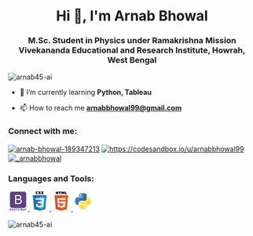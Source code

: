 <h1 align="center">Hi 👋, I'm Arnab Bhowal</h1>
<h3 align="center">M.Sc. Student in Physics under Ramakrishna Mission Vivekananda Educational and Research Institute, Howrah, West Bengal</h3>

<p align="left"> <img src="https://komarev.com/ghpvc/?username=arnab45-ai&label=Profile%20views&color=0e75b6&style=flat" alt="arnab45-ai" /> </p>

- 🌱 I’m currently learning **Python, Tableau**

- 📫 How to reach me **arnabbhowal99@gmail.com**

<h3 align="left">Connect with me:</h3>
<p align="left">
<a href="https://linkedin.com/in/arnab-bhowal-189347213" target="blank"><img align="center" src="https://raw.githubusercontent.com/rahuldkjain/github-profile-readme-generator/master/src/images/icons/Social/linked-in-alt.svg" alt="arnab-bhowal-189347213" height="30" width="40" /></a>
<a href="https://codesandbox.com/https://codesandbox.io/u/arnabbhowal99" target="blank"><img align="center" src="https://cdn.jsdelivr.net/npm/simple-icons@3.0.1/icons/codesandbox.svg" alt="https://codesandbox.io/u/arnabbhowal99" height="30" width="40" /></a>
<a href="https://instagram.com/_arnabbhowal" target="blank"><img align="center" src="https://raw.githubusercontent.com/rahuldkjain/github-profile-readme-generator/master/src/images/icons/Social/instagram.svg" alt="_arnabbhowal" height="30" width="40" /></a>
</p>

<h3 align="left">Languages and Tools:</h3>
<p align="left"> <a href="https://getbootstrap.com" target="_blank"> <img src="https://raw.githubusercontent.com/devicons/devicon/master/icons/bootstrap/bootstrap-plain-wordmark.svg" alt="bootstrap" width="40" height="40"/> </a> <a href="https://www.w3schools.com/css/" target="_blank"> <img src="https://raw.githubusercontent.com/devicons/devicon/master/icons/css3/css3-original-wordmark.svg" alt="css3" width="40" height="40"/> </a> <a href="https://www.w3.org/html/" target="_blank"> <img src="https://raw.githubusercontent.com/devicons/devicon/master/icons/html5/html5-original-wordmark.svg" alt="html5" width="40" height="40"/> </a> <a href="https://www.python.org" target="_blank"> <img src="https://raw.githubusercontent.com/devicons/devicon/master/icons/python/python-original.svg" alt="python" width="40" height="40"/> </a> </p>

<p><img align="center" src="https://github-readme-stats.vercel.app/api/top-langs?username=arnab45-ai&show_icons=true&locale=en&layout=compact" alt="arnab45-ai" /></p>

